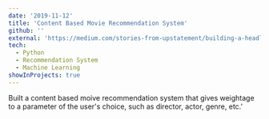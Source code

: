 ```yaml
---
date: '2019-11-12'
title: 'Content Based Movie Recommendation System'
github: ''
external: 'https://medium.com/stories-from-upstatement/building-a-headless-mobile-app-cms-from-scratch-bab2d17744d9'
tech:
  - Python
  - Recommendation System
  - Machine Learning
showInProjects: true
---
```


Built a content based moive recommendation system that gives weightage to a parameter of the user's choice, such as director, actor, genre, etc.'
